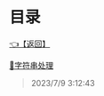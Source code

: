 # 目录  


[👈【返回】](/--目录--/CSharp笔记/--目录--CSharp笔记)  


[📜字符串处理](/CSharp笔记/字符串处理/字符串处理)  







> 2023/7/9 3:12:43
